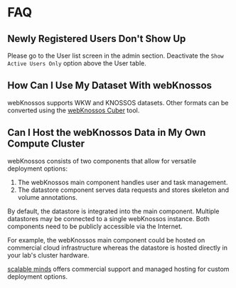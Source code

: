 # FAQ

## Newly Registered Users Don't Show Up

Please go to the User list screen in the admin section.
Deactivate the `Show Active Users Only` option above the User table.

## How Can I Use My Dataset With webKnossos

webKnossos supports WKW and KNOSSOS datasets.
Other formats can be converted using the [webKnossos Cuber](https://github.com/scalableminds/webknossos-cuber) tool.

## Can I Host the webKnossos Data in My Own Compute Cluster

webKnossos consists of two components that allow for versatile deployment options:
1. The webKnossos main component handles user and task management.
2. The datastore component serves data requests and stores skeleton and volume annotations.

By default, the datastore is integrated into the main component.
Multiple datastores may be connected to a single webKnossos instance.
Both components need to be publicly accessible via the Internet.

For example, the webKnossos main component could be hosted on commercial cloud infrastructure whereas the datastore is hosted directly in your lab's cluster hardware.

[scalable minds](https://scalableminds.com) offers commercial support and managed hosting for custom deployment options.
